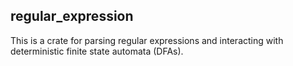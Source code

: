 ## regular_expression

This is a crate for parsing regular expressions and interacting with deterministic finite state automata (DFAs).

